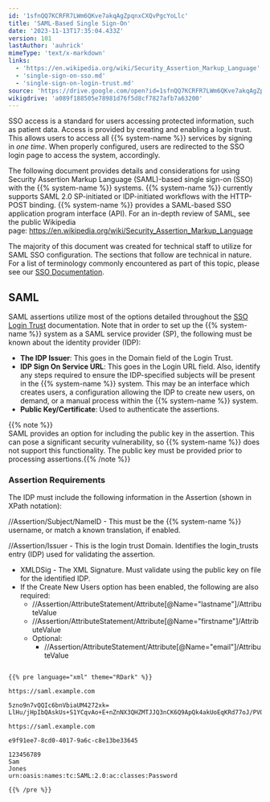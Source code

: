 ```yaml
---
id: '1sfnQQ7KCRFR7LWm6QKve7akqAgZpqnxCXQvPgcYoLlc'
title: 'SAML-Based Single Sign-On'
date: '2023-11-13T17:35:04.433Z'
version: 101
lastAuthor: 'auhrick'
mimeType: 'text/x-markdown'
links:
  - 'https://en.wikipedia.org/wiki/Security_Assertion_Markup_Language'
  - 'single-sign-on-sso.md'
  - 'single-sign-on-login-trust.md'
source: 'https://drive.google.com/open?id=1sfnQQ7KCRFR7LWm6QKve7akqAgZpqnxCXQvPgcYoLlc'
wikigdrive: 'a089f188505e78981d76f5d8cf7827afb7a63200'
---
```

SSO access is a standard for users accessing protected information, such as patient data. Access is provided by creating and enabling a login trust. This allows users to access all {{% system-name %}} services by signing in *one time*. When properly configured, users are redirected to the SSO login page to access the system, accordingly.

The following document provides details and considerations for using Security Assertion Markup Language (SAML)-based single sign-on (SSO) with the {{% system-name %}} systems. {{% system-name %}} currently supports SAML 2.0 SP-initiated or IDP-initiated workflows with the HTTP-POST binding. {{% system-name %}} provides a SAML-based SSO application program interface (API). For an in-depth review of SAML, see the public Wikipedia page: https://en.wikipedia.org/wiki/Security_Assertion_Markup_Language

The majority of this document was created for technical staff to utilize for SAML SSO configuration. The sections that follow are technical in nature. For a list of terminology commonly encountered as part of this topic, please see our [SSO Documentation](single-sign-on-sso.md).

## SAML

SAML assertions utilize most of the options detailed throughout the [SSO Login Trust](single-sign-on-login-trust.md) documentation. Note that in order to set up the {{% system-name %}} system as a SAML service provider (SP), the following must be known about the identity provider (IDP):

* <strong>The IDP Issuer</strong>: This goes in the Domain field of the Login Trust.
* <strong>IDP Sign On Service URL</strong>: This goes in the Login URL field. Also, identify any steps required to ensure the IDP-specified subjects will be present in the {{% system-name %}} system. This may be an interface which creates users, a configuration allowing the IDP to create new users, on demand, or a manual process within the {{% system-name %}} system.
* <strong>Public Key/Certificate</strong>: Used to authenticate the assertions.

{{% note %}}  
SAML provides an option for including the public key in the assertion. This can pose a significant security vulnerability, so {{% system-name %}} does not support this functionality. The public key must be provided prior to processing assertions.{{% /note %}}

### Assertion Requirements

The IDP must include the following information in the Assertion (shown in XPath notation):

//Assertion/Subject/NameID - This must be the {{% system-name %}} username, or match a known translation, if enabled.

//Assertion/Issuer - This is the login trust Domain. Identifies the login_trusts entry (IDP) used for validating the assertion.

* XMLDSig - The XML Signature. Must validate using the public key on file for the identified IDP.
* If the Create New Users option has been enabled, the following are also required:
    * //Assertion/AttributeStatement/Attribute[@Name="lastname"]/AttributeValue
    * //Assertion/AttributeStatement/Attribute[@Name="firstname"]/AttributeValue
    * Optional:
        * //Assertion/AttributeStatement/Attribute[@Name="email"]/AttributeValue
```

{{% pre language="xml" theme="RDark" %}}

https://saml.example.com

5zno9n7vQQIc6bnVbiaUM4272xk= LlHu/jHpIbQAskUs+S1YCqvAo+E+nZnNX3QHZMTJJQ3nCK6Q9ApQk4akUoEqKRd77oJ/PVOXoqnUfWIdE1Mbxg78LCtYSqzT1fvw3Jbwi+eG14+PgjMP5Izx1bTtvFrg2cWI7lOsFrIRxepBgbvD+krTcJMAxVHJSOeYciMM+Vw=

https://saml.example.com

e9f91ee7-8cd0-4017-9a6c-c8e13be33645

123456789
Sam
Jones
urn:oasis:names:tc:SAML:2.0:ac:classes:Password

{{% /pre %}} 
```
